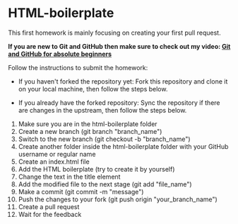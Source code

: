 # HTML-boilerplate

This first homework is mainly focusing on creating your first pull request.

**If you are new to Git and GitHub then make sure to check out my video: [Git and GitHub for absolute beginners](https://youtu.be/WaAsfuVDJ_U?si=q4UFgWQH-uWIMBUu)**

Follow the instructions to submit the homework:

- If you haven't forked the repository yet:
  Fork this repository and clone it on your local machine, then follow the steps below.
   
- If you already have the forked repository:
Sync the repository if there are changes in the upstream, then follow the steps below.


1. Make sure you are in the html-boilerplate folder
1. Create a new branch (git branch "branch_name")
2. Switch to the new branch (git checkout -b "branch_name")
3. Create another folder inside the html-boilerplate folder with your GitHub username or regular name
4. Create an index.html file
5. Add the HTML boilerplate (try to create it by yourself)
6. Change the text in the title element
7. Add the modified file to the next stage (git add "file_name")
8. Make a commit (git commit -m "message")
9. Push the changes to your fork (git push origin "your_branch_name")
10. Create a pull request
11. Wait for the feedback
